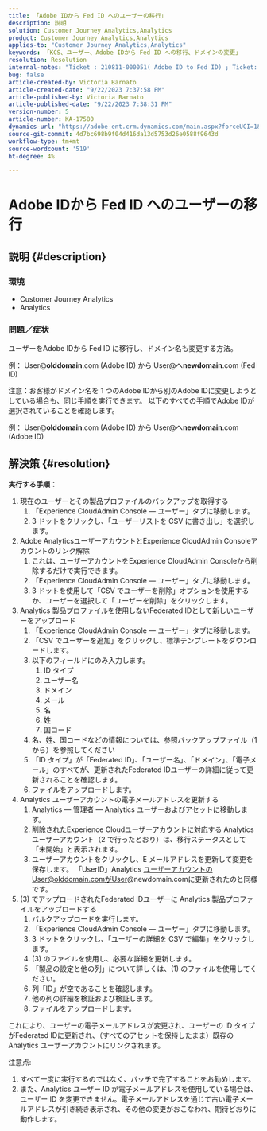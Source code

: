 ```yaml
---
title: 「Adobe IDから Fed ID へのユーザーの移行」
description: 説明
solution: Customer Journey Analytics,Analytics
product: Customer Journey Analytics,Analytics
applies-to: "Customer Journey Analytics,Analytics"
keywords: 「KCS、ユーザー、Adobe IDから Fed ID への移行、ドメインの変更」
resolution: Resolution
internal-notes: "Ticket : 210811-000051( Adobe ID to Fed ID) ; Ticket: 210916-000306 (Adobe ID to Adobe ID)"
bug: false
article-created-by: Victoria Barnato
article-created-date: "9/22/2023 7:37:58 PM"
article-published-by: Victoria Barnato
article-published-date: "9/22/2023 7:38:31 PM"
version-number: 5
article-number: KA-17580
dynamics-url: "https://adobe-ent.crm.dynamics.com/main.aspx?forceUCI=1&pagetype=entityrecord&etn=knowledgearticle&id=44516d83-7f59-ee11-be6f-6045bd0065b6"
source-git-commit: 4d7bc698b9f04d416da13d5753d26e0588f9643d
workflow-type: tm+mt
source-wordcount: '519'
ht-degree: 4%

---
```


# Adobe IDから Fed ID へのユーザーの移行

## 説明 {#description}


### <b>環境</b>

- Customer Journey Analytics
- Analytics




### <b>問題／症状</b>

ユーザーをAdobe IDから Fed ID に移行し、ドメイン名も変更する方法。

例： User@<b>olddomain</b>.com (Adobe ID) から User@へ<b>newdomain</b>.com (Fed ID)



注意：お客様がドメイン名を 1 つのAdobe IDから別のAdobe IDに変更しようとしている場合も、同じ手順を実行できます。 以下のすべての手順でAdobe IDが選択されていることを確認します。

例： User@<b>olddomain</b>.com (Adobe ID) から User@へ<b>newdomain</b>.com (Adobe ID)


## 解決策 {#resolution}

<b>実行する手順：</b>
1. 現在のユーザーとその製品プロファイルのバックアップを取得する
   1. 「Experience CloudAdmin Console — ユーザー」タブに移動します。
   2. 3 ドットをクリックし、「ユーザーリストを CSV に書き出し」を選択します。
2. Adobe AnalyticsユーザーアカウントとExperience CloudAdmin Consoleアカウントのリンク解除
   1. これは、ユーザーアカウントをExperience CloudAdmin Consoleから削除するだけで実行できます。
   2. 「Experience CloudAdmin Console — ユーザー」タブに移動します。
   3. 3 ドットを使用して「CSV でユーザーを削除」オプションを使用するか、ユーザーを選択して「ユーザーを削除」をクリックします。
3. Analytics 製品プロファイルを使用しないFederated IDとして新しいユーザーをアップロード
   1. 「Experience CloudAdmin Console — ユーザー」タブに移動します。
   2. 「CSV でユーザーを追加」をクリックし、標準テンプレートをダウンロードします。
   3. 以下のフィールドにのみ入力します。
      1. ID タイプ
      2. ユーザー名
      3. ドメイン
      4. メール
      5. 名
      6. 姓
      7. 国コード
   4. 名、姓、国コードなどの情報については、参照バックアップファイル（1 から）を参照してください
   5. 「ID タイプ」が「Federated ID」、「ユーザー名」、「ドメイン」、「電子メール」のすべてが、更新されたFederated IDユーザーの詳細に従って更新されることを確認します。
   6. ファイルをアップロードします。
4. Analytics ユーザーアカウントの電子メールアドレスを更新する
   1. Analytics — 管理者 — Analytics ユーザーおよびアセットに移動します。
   2. 削除されたExperience Cloudユーザーアカウントに対応する Analytics ユーザーアカウント（2 で行ったとおり）は、移行ステータスとして「未開始」と表示されます。
   3. ユーザーアカウントをクリックし、E メールアドレスを更新して変更を保存します。 「UserID」Analytics ユーザーアカウントのUser@olddomain.comがUser@newdomain.comに更新されたのと同様です。
5. (3) でアップロードされたFederated IDユーザーに Analytics 製品プロファイルをアップロードする
   1. バルクアップロードを実行します。
   2. 「Experience CloudAdmin Console — ユーザー」タブに移動します。
   3. 3 ドットをクリックし、「ユーザーの詳細を CSV で編集」をクリックします。
   4. (3) のファイルを使用し、必要な詳細を更新します。
   5. 「製品の設定と他の列」について詳しくは、(1) のファイルを使用してください。
   6. 列「ID」が空であることを確認します。
   7. 他の列の詳細を検証および検証します。
   8. ファイルをアップロードします。




これにより、ユーザーの電子メールアドレスが変更され、ユーザーの ID タイプがFederated IDに更新され、（すべてのアセットを保持したまま）既存の Analytics ユーザーアカウントにリンクされます。


注意点:
1. すべて一度に実行するのではなく、バッチで完了することをお勧めします。
2. また、Analytics ユーザー ID が電子メールアドレスを使用している場合は、ユーザー ID を変更できません。電子メールアドレスを通じて古い電子メールアドレスが引き続き表示され、その他の変更がおこなわれ、期待どおりに動作します。

